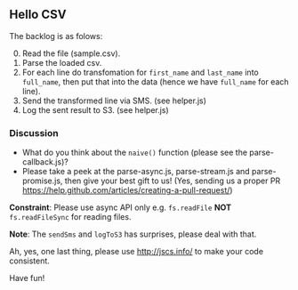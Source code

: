 ## Hello CSV

The backlog is as folows:

0. Read the file (sample.csv).
1. Parse the loaded csv.
2. For each line do transfomation for `first_name` and `last_name` into `full_name`, then put that into the data (hence we have `full_name` for each line).
3. Send the transformed line via SMS. (see helper.js) 
4. Log the sent result to S3. (see helper.js)

### Discussion

- What do you think about the `naive()` function (please see the parse-callback.js)?
- Please take a peek at the parse-async.js, parse-stream.js and parse-promise.js, then give your best gift to us! (Yes, sending us a proper PR https://help.github.com/articles/creating-a-pull-request/)

**Constraint**: Please use async API only e.g. `fs.readFile` **NOT** `fs.readFileSync` for reading files.

**Note**: The `sendSms` and `logToS3` has surprises, please deal with that.

Ah, yes, one last thing, please use http://jscs.info/ to make your code consistent.

Have fun!
